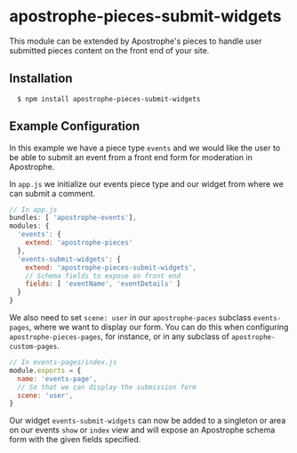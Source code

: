 # apostrophe-pieces-submit-widgets

This module can be extended by Apostrophe's pieces to handle user submitted pieces content on the front end of your site.

## Installation

      $ npm install apostrophe-pieces-submit-widgets

## Example Configuration

In this example we have a piece type `events` and we would like the user to be able to submit an event from a front end form for moderation in Apostrophe.

In `app.js` we initialize our events piece type and our widget from where we can submit a comment.

```javascript
// In app.js
bundles: [ 'apostrophe-events'],
modules: {
  'events': {
    extend: 'apostrophe-pieces'
  },
  'events-submit-widgets': {
    extend: 'apostrophe-pieces-submit-widgets',
    // Schema fields to expose on front end
    fields: [ 'eventName', 'eventDetails' ]
  }
}
```

We also need to set `scene: user` in our `apostrophe-paces` subclass `events-pages`, where we want to display our form. You can do this when configuring `apostrophe-pieces-pages`, for instance, or in any subclass of `apostrophe-custom-pages`.

```javascript
// In events-pages/index.js
module.exports = {
  name: 'events-page',
  // So that we can display the submission form
  scene: 'user',
}
```

Our widget `events-submit-widgets` can now be added to a singleton or area on our events `show` or `index` view and will expose an Apostrophe schema form with the given fields specified.
